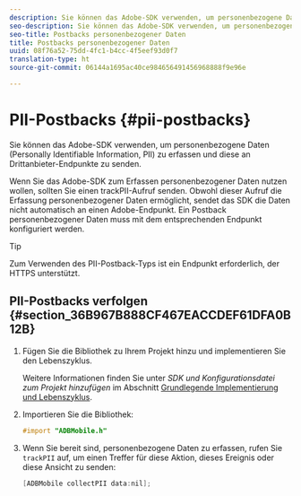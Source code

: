 ```yaml
---
description: Sie können das Adobe-SDK verwenden, um personenbezogene Daten (Personally Identifiable Information, PII) zu erfassen und diese an Drittanbieter-Endpunkte zu senden.
seo-description: Sie können das Adobe-SDK verwenden, um personenbezogene Daten (Personally Identifiable Information, PII) zu erfassen und diese an Drittanbieter-Endpunkte zu senden.
seo-title: Postbacks personenbezogener Daten
title: Postbacks personenbezogener Daten
uuid: 08f76a52-75dd-4fc1-b4cc-4f5eef93d0f7
translation-type: ht
source-git-commit: 06144a1695ac40ce984656491456968888f9e96e

---
```



# PII-Postbacks {#pii-postbacks}

Sie können das Adobe-SDK verwenden, um personenbezogene Daten (Personally Identifiable Information, PII) zu erfassen und diese an Drittanbieter-Endpunkte zu senden.

Wenn Sie das Adobe-SDK zum Erfassen personenbezogener Daten nutzen wollen, sollten Sie einen trackPII-Aufruf senden. Obwohl dieser Aufruf die Erfassung personenbezogener Daten ermöglicht, sendet das SDK die Daten nicht automatisch an einen Adobe-Endpunkt. Ein Postback personenbezogener Daten muss mit dem entsprechenden Endpunkt konfiguriert werden.

>[!TIP]
>
>Zum Verwenden des PII-Postback-Typs ist ein Endpunkt erforderlich, der HTTPS unterstützt.

## PII-Postbacks verfolgen {#section_36B967B888CF467EACCDEF61DFA0B12B}

1. Fügen Sie die Bibliothek zu Ihrem Projekt hinzu und implementieren Sie den Lebenszyklus.

   Weitere Informationen finden Sie unter *SDK und Konfigurationsdatei zum Projekt hinzufügen* im Abschnitt [Grundlegende Implementierung und Lebenszyklus](/help/ios/getting-started/dev-qs.md).
1. Importieren Sie die Bibliothek:

   ```objective-c
   #import "ADBMobile.h"
   ```

1. Wenn Sie bereit sind, personenbezogene Daten zu erfassen, rufen Sie `trackPII` auf, um einen Treffer für diese Aktion, dieses Ereignis oder diese Ansicht zu senden:

   ```objective-c
   [ADBMobile collectPII data:nil];
   ```

